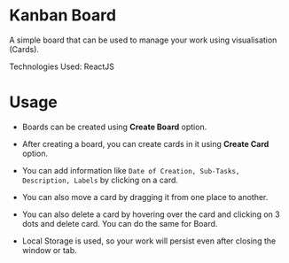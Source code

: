 # Kanban Board
A simple board that can be used to manage your work using visualisation (Cards). 

Technologies Used: ReactJS

# Usage
* Boards can be created using **Create Board** option.
* After creating a board, you can create cards in it using **Create Card** option.
* You can add information like `Date of Creation, Sub-Tasks, Description, Labels` by clicking on a card.
* You can also move a card by dragging it from one place to another.
* You can also delete a card by hovering over the card and clicking on 3 dots and delete card. You can do the same for Board.

* Local Storage is used, so your work will persist even after closing the window or tab.
